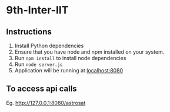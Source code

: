 # 9th-Inter-IIT

## Instructions

1. Install Python dependencies
2. Ensure that you have node and npm installed on your system.
3. Run `npm install` to install node dependencies
4. Run `node server.js`
5. Application will be running at [localhost:8080](http://127.0.0.1:8080)

## To access api calls

Eg. http://127.0.0.1:8080/astrosat
